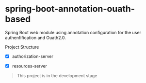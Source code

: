 spring-boot-annotation-ouath-based
==========================

Spring Boot web module using annotation configuration for the user authenfification and Ouath2.0.

Project Structure

- [x] authorization-server
- [x] resources-server


> This project is in the development stage



